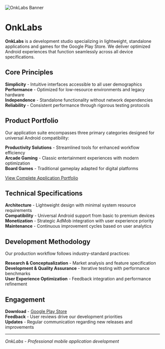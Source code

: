 ![OnkLabs Banner](https://onklabs.github.io/banner.jpg)

# OnkLabs

**OnkLabs** is a development studio specializing in lightweight, standalone applications and games for the Google Play Store. We deliver optimized Android experiences that function seamlessly across all device specifications.

## Core Principles

**Simplicity** - Intuitive interfaces accessible to all user demographics  
**Performance** - Optimized for low-resource environments and legacy hardware  
**Independence** - Standalone functionality without network dependencies  
**Reliability** - Consistent performance through rigorous testing protocols  

## Product Portfolio

Our application suite encompasses three primary categories designed for universal Android compatibility:

**Productivity Solutions** - Streamlined tools for enhanced workflow efficiency  
**Arcade Gaming** - Classic entertainment experiences with modern optimization  
**Board Games** - Traditional gameplay adapted for digital platforms  

[View Complete Application Portfolio](https://play.google.com/store/apps/developer?id=OnkLabs)

## Technical Specifications

**Architecture** - Lightweight design with minimal system resource requirements  
**Compatibility** - Universal Android support from basic to premium devices  
**Monetization** - Strategic AdMob integration with user experience priority  
**Maintenance** - Continuous improvement cycles based on user analytics  

## Development Methodology

Our production workflow follows industry-standard practices:

**Research & Conceptualization** - Market analysis and feature specification  
**Development & Quality Assurance** - Iterative testing with performance benchmarks  
**User Experience Optimization** - Feedback integration and performance refinement  

## Engagement

**Download** - [Google Play Store](https://play.google.com/store/apps/developer?id=OnkLabs)  
**Feedback** - User reviews drive our development priorities  
**Updates** - Regular communication regarding new releases and improvements  

---

*OnkLabs - Professional mobile application development*
